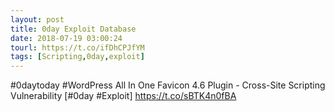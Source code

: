```yaml
---
layout: post
title: 0day Exploit Database
date: 2018-07-19 03:00:24
tourl: https://t.co/ifDhCPJfYM
tags: [Scripting,0day,exploit]
---
```

#0daytoday #WordPress All In One Favicon 4.6 Plugin - Cross-Site Scripting Vulnerability [#0day #Exploit] https://t.co/sBTK4n0fBA